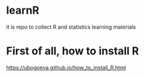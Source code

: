 # learnR
it is repo to collect R and statistics learning materials

# First of all, how to install R
https://ubogoeva.github.io/how_to_install_R.html
